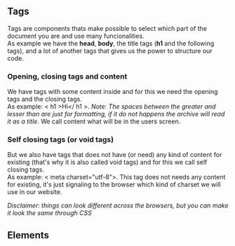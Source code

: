 ## Tags
Tags are components thats make possible to select which part of the document you are and use many funcionalities.  
As example we have the **head**, **body**, the title tags (**h1** and the following tags), and a lot of 
another tags that gives us the power to structure our code.  
### Opening, closing tags and content
We have tags with some content inside and for this we need the opening tags and the closing tags.  
As example: < h1 >Hi</ h1 >. *Note: The spaces between the greater and lesser than are just for formatting, if it do not happens the archive will read it as a title*. We call content what will be in the users screen.  
### Self closing tags (or void tags)
But we also have tags that does not have (or need) any kind of content for existing (that's why it is also called void tags) and for this we call self closing tags.  
As example: < meta charset="utf-8">. This tag does not needs any content for existing, it's just signaling to the browser which kind of charset we will use in our website.

  
*Disclaimer: things can look different across the browsers, but you can make it look the same through CSS*
## Elements